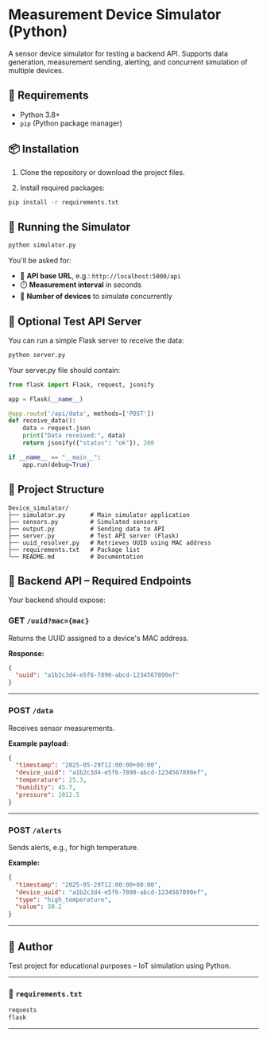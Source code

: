 # Measurement Device Simulator (Python)

A sensor device simulator for testing a backend API. Supports data generation, measurement sending, alerting, and concurrent simulation of multiple devices.

## 🔧 Requirements

- Python 3.8+
- `pip` (Python package manager)

## 📦 Installation

1. Clone the repository or download the project files.

2. Install required packages:

```bash
pip install -r requirements.txt
```

## 🚀 Running the Simulator

```bash
python simulator.py
```

You'll be asked for:

- 🔗 **API base URL**, e.g.: `http://localhost:5000/api`
- ⏱️ **Measurement interval** in seconds
- 🔁 **Number of devices** to simulate concurrently

## 🧪 Optional Test API Server

You can run a simple Flask server to receive the data:

```bash
python server.py
```

Your server.py file should contain:

```python
from flask import Flask, request, jsonify

app = Flask(__name__)

@app.route('/api/data', methods=['POST'])
def receive_data():
    data = request.json
    print("Data received:", data)
    return jsonify({"status": "ok"}), 200

if __name__ == "__main__":
    app.run(debug=True)
```

## 📁 Project Structure

```
Device_simulator/
├── simulator.py       # Main simulator application
├── sensors.py         # Simulated sensors
├── output.py          # Sending data to API
├── server.py          # Test API server (Flask)
├── uuid_resolver.py   # Retrieves UUID using MAC address
├── requirements.txt   # Package list
└── README.md          # Documentation
```

## 📡 Backend API – Required Endpoints

Your backend should expose:

### GET `/uuid?mac={mac}`

Returns the UUID assigned to a device's MAC address.

**Response:**

```json
{
  "uuid": "a1b2c3d4-e5f6-7890-abcd-1234567890ef"
}
```

---

### POST `/data`

Receives sensor measurements.

**Example payload:**

```json
{
  "timestamp": "2025-05-29T12:00:00+00:00",
  "device_uuid": "a1b2c3d4-e5f6-7890-abcd-1234567890ef",
  "temperature": 25.3,
  "humidity": 45.7,
  "pressure": 1012.5
}
```

---

### POST `/alerts`

Sends alerts, e.g., for high temperature.

**Example:**

```json
{
  "timestamp": "2025-05-29T12:00:00+00:00",
  "device_uuid": "a1b2c3d4-e5f6-7890-abcd-1234567890ef",
  "type": "high_temperature",
  "value": 30.2
}
```

---

## 📌 Author

Test project for educational purposes – IoT simulation using Python.

---

### 📄 `requirements.txt`

```txt
requests
flask
```

---
